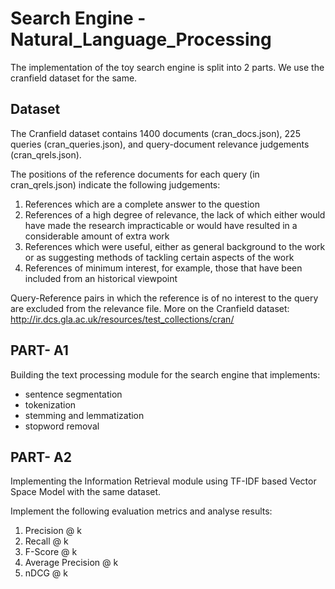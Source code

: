 # Search Engine  - Natural_Language_Processing

The implementation of the toy search engine is split into 2 parts. We use the cranfield dataset for the same.

## Dataset
The Cranfield dataset contains 1400 documents (cran_docs.json), 225 queries (cran_queries.json), and query-document relevance judgements (cran_qrels.json). 

The positions of the reference documents for each query (in cran_qrels.json) indicate the following judgements: 
1. References which are a complete answer to the question 
2. References of a high degree of relevance, the lack of which either would have made the research impracticable or would have resulted in a considerable amount of extra work 
3. References which were useful, either as general background to the work or as suggesting methods of tackling certain aspects of the work 
4. References of minimum interest, for example, those that have been included from an historical viewpoint 

Query-Reference pairs in which the reference is of no interest to the query are excluded from the relevance file. More on the Cranfield dataset: http://ir.dcs.gla.ac.uk/resources/test_collections/cran/

## PART- A1
Building the text processing module for the search engine that implements: 
- sentence segmentation 
- tokenization 
- stemming and lemmatization 
- stopword removal

## PART- A2
Implementing the Information Retrieval module using TF-IDF based Vector Space Model with the same dataset.

Implement the following evaluation metrics and analyse results: 
1. Precision @ k 
2. Recall @ k 
3. F-Score @ k 
4. Average Precision @ k 
5. nDCG @ k






